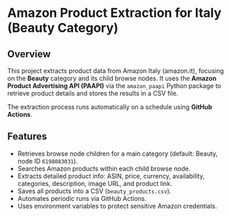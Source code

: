 # Amazon Product Extraction for Italy (Beauty Category)

## Overview

This project extracts product data from Amazon Italy (amazon.it), focusing on the **Beauty** category and its child browse nodes. It uses the **Amazon Product Advertising API (PAAPI)** via the `amazon_paapi` Python package to retrieve product details and stores the results in a CSV file.

The extraction process runs automatically on a schedule using **GitHub Actions**.


## Features

- Retrieves browse node children for a main category (default: Beauty, node ID `6198083031`).
- Searches Amazon products within each child browse node.
- Extracts detailed product info: ASIN, price, currency, availability, categories, description, image URL, and product link.
- Saves all products into a CSV (`beauty_products.csv`).
- Automates periodic runs via GitHub Actions.
- Uses environment variables to protect sensitive Amazon credentials.

